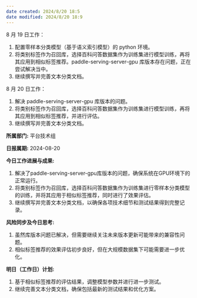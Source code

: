 ```yaml
---
date created: 2024/8/20 18:5
date modified: 2024/8/20 18:9
---
```


8 月 19 日工作：

1. 配置零样本分类模型（基于语义索引模型）的 python 环境。
2. 将类别标签作为召回库，选择百科问答数据集作为训练集进行模型训练，再将其应用到相似标签推荐。paddle-serving-server-gpu 库版本存在问题，正在尝试解决当中。
3. 继续撰写并完善文本分类文档。

8 月 20 日工作：

1. 解决 paddle-serving-server-gpu 库版本的问题。
2. 将类别标签作为召回库，选择百科问答数据集作为训练集进行模型训练，再将其应用到相似标签推荐，并进行评估。
3. 继续撰写并完善文本分类文档。

**所属部门:** 平台技术组

**日报属期:** 2024-08-20

**今日工作进展与成果:**

1. 解决了paddle-serving-server-gpu库版本的问题，确保系统在GPU环境下的正常运行。
2. 将类别标签作为召回库，选择百科问答数据集作为训练集进行零样本分类模型的训练，并将其应用于相似标签推荐，同时进行了效果评估。
3. 继续撰写并完善文本分类文档，以确保各项技术细节和测试结果得到完整记录。

**风险同步及今日思考:**

1. 虽然库版本问题已解决，但需要继续关注未来版本更新可能带来的兼容性问题。
2. 相似标签推荐的效果评估初步良好，但在大规模数据集下可能需要进一步优化。

**明日（工作日）计划:**

1. 基于相似标签推荐的评估结果，调整模型参数并进行进一步测试。
2. 继续完善文本分类文档，确保包括最新的测试结果和优化方案。